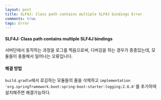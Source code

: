 ```yaml
---
layout: post
title: SLF4J: Class path contains multiple SLF4J bindings Error
comments: true
tags: Error
---
```


<h4>SLF4J: Class path contains multiple SLF4J bindings</h4>

서버단에서 동작하는 과정을 로그를 찍음으로써, 디버깅을 하는 경우가 종종있는데, 모듈들이 충돌해서 일어나는 오류입니다. 

<h4>해결 방법</h4>


`build.gradle`에서 로깅하는 모듈들의 줄을 삭제하고 `implementation 'org.springframework.boot:spring-boot-starter-logging:2.6.8'`를 추가하여 설치해주면 해결가능하다.